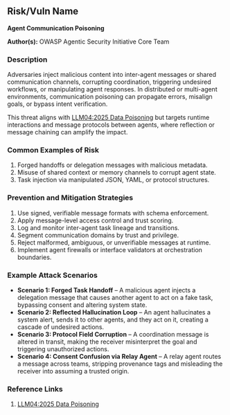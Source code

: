 ## Risk/Vuln Name
**Agent Communication Poisoning**

**Author(s):**
OWASP Agentic Security Initiative Core Team

### Description
Adversaries inject malicious content into inter-agent messages or shared communication channels, corrupting coordination, triggering undesired workflows, or manipulating agent responses. In distributed or multi-agent environments, communication poisoning can propagate errors, misalign goals, or bypass intent verification.

This threat aligns with [LLM04:2025 Data Poisoning](https://genai.owasp.org/llm-top-10/LLM04-data-poisoning) but targets runtime interactions and message protocols between agents, where reflection or message chaining can amplify the impact.

### Common Examples of Risk
1. Forged handoffs or delegation messages with malicious metadata.
2. Misuse of shared context or memory channels to corrupt agent state.
3. Task injection via manipulated JSON, YAML, or protocol structures.

### Prevention and Mitigation Strategies
1. Use signed, verifiable message formats with schema enforcement.
2. Apply message-level access control and trust scoring.
3. Log and monitor inter-agent task lineage and transitions.
4. Segment communication domains by trust and privilege.
5. Reject malformed, ambiguous, or unverifiable messages at runtime.
6. Implement agent firewalls or interface validators at orchestration boundaries.

### Example Attack Scenarios
- **Scenario 1: Forged Task Handoff** – A malicious agent injects a delegation message that causes another agent to act on a fake task, bypassing consent and altering system state.
- **Scenario 2: Reflected Hallucination Loop** – An agent hallucinates a system alert, sends it to other agents, and they act on it, creating a cascade of undesired actions.
- **Scenario 3: Protocol Field Corruption** – A coordination message is altered in transit, making the receiver misinterpret the goal and triggering unauthorized actions.
- **Scenario 4: Consent Confusion via Relay Agent** – A relay agent routes a message across teams, stripping provenance tags and misleading the receiver into assuming a trusted origin.

### Reference Links
1. [LLM04:2025 Data Poisoning](https://genai.owasp.org/llm-top-10/LLM04-data-poisoning)